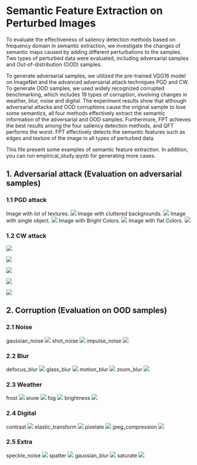 # Semantic Feature Extraction on Perturbed Images

To evaluate the effectiveness of saliency detection methods based on frequency domain in semantic extraction, we investigate the changes of semantic maps caused by adding different perturbations to the samples. Two types of perturbed data were evaluated, including adversarial samples and Out-of-distribution (OOD) samples. 

To generate adversarial samples, we utilized the pre-trained VGG16 model on ImageNet and the advanced adversarial attack techniques PGD and CW. 
To generate OOD samples, we used widely recognized corrupted benchmarking, which includes 19 types of corruption, involving changes in weather, blur, noise and digital. 
The experiment results show that although adversarial attacka and OOD corruptions cause the original sample to lose some semantics, all four methods effectively extract the semantic information of the adversarial and OOD samples. Furthermore, FPT achieves the best results among the four saliency detection methods, and QFT performs the worst. FPT effectively detects the semantic features such as edges and texture of the image in all types of perturbed data.

This file present some examples of semantic feature extraction. In addition, you can run empirical_study.ipynb for generating more cases.

## 1. Adversarial attack (Evaluation on adversarial samples) 

### 1.1 PGD attack
Image with lot of textures.
![](./figs/pgd_1.png)
Image with cluttered backgrounds.
![](./figs/pgd_2.png)
Image with single object.
![](./figs/pgd_3.png)
Image with Bright Colors.
![](./figs/pgd_4.png)
Image with flat Colors.
![](./figs/pgd_5.png)

### 1.2 CW attack

![](./figs/cw_1.png)

![](./figs/cw_2.png)

![](./figs/cw_3.png)

![](./figs/cw_4.png)

![](./figs/cw_5.png)

## 2. Corruption (Evaluation on OOD samples) 

### 2.1 Noise
gaussian_noise
![](./figs/gaussian_noise.png)
shot_noise
![](./figs/shot_noise.png)
impulse_noise
![](./figs/impulse_noise.png)

### 2.2 Blur
defocus_blur
![](./figs/defocus_blur.png)
glass_blur
![](./figs/glass_blur.png)
motion_blur
![](./figs/motion_blur.png)
zoom_blur
![](./figs/zoom_blur.png)

### 2.3 Weather
frost
![](./figs/frost.png)
snow
![](./figs/snow.png)
fog
![](./figs/fog.png)
brightness
![](./figs/brightness.png)

### 2.4 Digital

contrast
![](./figs/contrast.png)
elastic_transform
![](./figs/elastic_transform.png)
pixelate
![](./figs/pixelate.png)
jpeg_compression
![](./figs/jpeg_compression.png)

### 2.5 Extra

speckle_noise
![](./figs/speckle_noise.png)
spatter
![](./figs/spatter.png)
gaussian_blur
![](./figs/gaussian_blur.png)
saturate
![](./figs/saturate.png)
